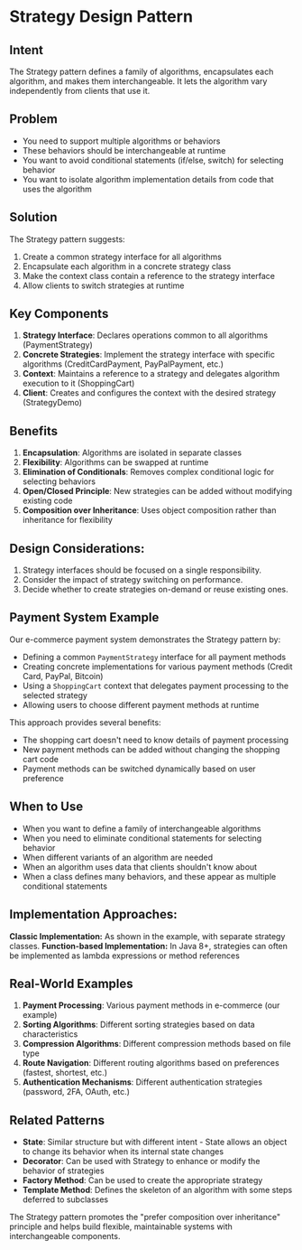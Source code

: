 # Strategy Design Pattern

## Intent
The Strategy pattern defines a family of algorithms, encapsulates each algorithm, and makes them interchangeable. It lets the algorithm vary independently from clients that use it.

## Problem
- You need to support multiple algorithms or behaviors
- These behaviors should be interchangeable at runtime
- You want to avoid conditional statements (if/else, switch) for selecting behavior
- You want to isolate algorithm implementation details from code that uses the algorithm

## Solution
The Strategy pattern suggests:
1. Create a common strategy interface for all algorithms
2. Encapsulate each algorithm in a concrete strategy class
3. Make the context class contain a reference to the strategy interface
4. Allow clients to switch strategies at runtime

## Key Components

1. **Strategy Interface**: Declares operations common to all algorithms (PaymentStrategy)
2. **Concrete Strategies**: Implement the strategy interface with specific algorithms (CreditCardPayment, PayPalPayment, etc.)
3. **Context**: Maintains a reference to a strategy and delegates algorithm execution to it (ShoppingCart)
4. **Client**: Creates and configures the context with the desired strategy (StrategyDemo)

## Benefits

1. **Encapsulation**: Algorithms are isolated in separate classes
2. **Flexibility**: Algorithms can be swapped at runtime
3. **Elimination of Conditionals**: Removes complex conditional logic for selecting behaviors
4. **Open/Closed Principle**: New strategies can be added without modifying existing code
5. **Composition over Inheritance**: Uses object composition rather than inheritance for flexibility

## Design Considerations:

1. Strategy interfaces should be focused on a single responsibility.
2. Consider the impact of strategy switching on performance.
3. Decide whether to create strategies on-demand or reuse existing ones.

## Payment System Example

Our e-commerce payment system demonstrates the Strategy pattern by:

- Defining a common `PaymentStrategy` interface for all payment methods
- Creating concrete implementations for various payment methods (Credit Card, PayPal, Bitcoin)
- Using a `ShoppingCart` context that delegates payment processing to the selected strategy
- Allowing users to choose different payment methods at runtime

This approach provides several benefits:

- The shopping cart doesn't need to know details of payment processing
- New payment methods can be added without changing the shopping cart code
- Payment methods can be switched dynamically based on user preference

## When to Use

- When you want to define a family of interchangeable algorithms
- When you need to eliminate conditional statements for selecting behavior
- When different variants of an algorithm are needed
- When an algorithm uses data that clients shouldn't know about
- When a class defines many behaviors, and these appear as multiple conditional statements

## Implementation Approaches:

**Classic Implementation:** As shown in the example, with separate strategy classes.
**Function-based Implementation:** 
 In Java 8+, strategies can often be implemented as lambda expressions or method references

## Real-World Examples

1. **Payment Processing**: Various payment methods in e-commerce (our example)
2. **Sorting Algorithms**: Different sorting strategies based on data characteristics
3. **Compression Algorithms**: Different compression methods based on file type
4. **Route Navigation**: Different routing algorithms based on preferences (fastest, shortest, etc.)
5. **Authentication Mechanisms**: Different authentication strategies (password, 2FA, OAuth, etc.)

## Related Patterns

- **State**: Similar structure but with different intent - State allows an object to change its behavior when its internal state changes
- **Decorator**: Can be used with Strategy to enhance or modify the behavior of strategies
- **Factory Method**: Can be used to create the appropriate strategy
- **Template Method**: Defines the skeleton of an algorithm with some steps deferred to subclasses

The Strategy pattern promotes the "prefer composition over inheritance" principle and helps build flexible, maintainable systems with interchangeable components.